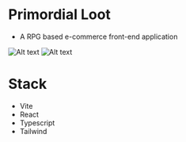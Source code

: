 # Primordial Loot
- A RPG based e-commerce front-end application

![Alt text](/primordial-loot/public/output.gif "Title")
![Alt text](/primordial-loot/public/primordialLootDesktop.png "Title")

# Stack
- Vite
- React
- Typescript
- Tailwind